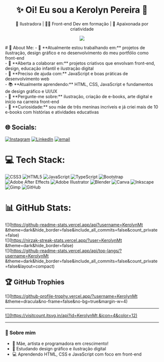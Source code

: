 <h1 align="center">✨ Oi! Eu sou a Kerolyn Pereira 💖</h1>

<p align="center">
  🎨 Ilustradora | 👩‍💻 Front-end Dev em formação | 🌈 Apaixonada por criatividade
</p>

<p align="center">
  <img src="https://capsule-render.vercel.app/api?type=waving&color=ff69b4&height=120&section=header&text=Bem-vindos!&fontColor=ffffff&fontSize=40&fontAlignY=35" />
</p>
# 💫 About Me:
- 🎨 **Atualmente estou trabalhando em:** projetos de ilustração, design gráfico e no desenvolvimento do meu portfólio como front-end  <br>- 🤝 **Aberta a colaborar em:** projetos criativos que envolvam front-end, design, educação infantil e ilustração digital  <br>- 🧠 **Preciso de ajuda com:** JavaScript e boas práticas de desenvolvimento web  <br>- 📚 **Atualmente aprendendo:** HTML, CSS, JavaScript e fundamentos de design gráfico e UI/UX  <br>- 💬 **Pergunte-me sobre:** ilustração, criação de e-books, arte digital e início na carreira front-end  <br>- 🌟 **Curiosidade:** sou mãe de três meninas incríveis e já criei mais de 10 e-books com histórias e atividades educativas<br>


## 🌐 Socials:
[![Instagram](https://img.shields.io/badge/Instagram-%23E4405F.svg?logo=Instagram&logoColor=white)](https://instagram.com/https://www.instagram.com/kerolynthomazpereira/) [![LinkedIn](https://img.shields.io/badge/LinkedIn-%230077B5.svg?logo=linkedin&logoColor=white)](https://linkedin.com/in/https://www.linkedin.com/in/kerolyn-thomaz-pereira-147a79238/) [![email](https://img.shields.io/badge/Email-D14836?logo=gmail&logoColor=white)](mailto:kerolynpereira1903@gmail.com) 

# 💻 Tech Stack:
![CSS3](https://img.shields.io/badge/css3-%231572B6.svg?style=for-the-badge&logo=css3&logoColor=white) ![HTML5](https://img.shields.io/badge/html5-%23E34F26.svg?style=for-the-badge&logo=html5&logoColor=white) ![JavaScript](https://img.shields.io/badge/javascript-%23323330.svg?style=for-the-badge&logo=javascript&logoColor=%23F7DF1E) ![TypeScript](https://img.shields.io/badge/typescript-%23007ACC.svg?style=for-the-badge&logo=typescript&logoColor=white) ![Bootstrap](https://img.shields.io/badge/bootstrap-%238511FA.svg?style=for-the-badge&logo=bootstrap&logoColor=white) ![Adobe After Effects](https://img.shields.io/badge/Adobe%20After%20Effects-9999FF.svg?style=for-the-badge&logo=Adobe%20After%20Effects&logoColor=white) ![Adobe Illustrator](https://img.shields.io/badge/adobe%20illustrator-%23FF9A00.svg?style=for-the-badge&logo=adobe%20illustrator&logoColor=white) ![Blender](https://img.shields.io/badge/blender-%23F5792A.svg?style=for-the-badge&logo=blender&logoColor=white) ![Canva](https://img.shields.io/badge/Canva-%2300C4CC.svg?style=for-the-badge&logo=Canva&logoColor=white) ![Inkscape](https://img.shields.io/badge/Inkscape-e0e0e0?style=for-the-badge&logo=inkscape&logoColor=080A13) ![Gimp](https://img.shields.io/badge/Gimp-657D8B?style=for-the-badge&logo=gimp&logoColor=FFFFFF) ![GitHub](https://img.shields.io/badge/github-%23121011.svg?style=for-the-badge&logo=github&logoColor=white)
# 📊 GitHub Stats:
![](https://github-readme-stats.vercel.app/api?username=KerolynMt &theme=dark&hide_border=false&include_all_commits=false&count_private=false)<br/>
![](https://nirzak-streak-stats.vercel.app/?user=KerolynMt &theme=dark&hide_border=false)<br/>
![](https://github-readme-stats.vercel.app/api/top-langs/?username=KerolynMt &theme=dark&hide_border=false&include_all_commits=false&count_private=false&layout=compact)

## 🏆 GitHub Trophies
![](https://github-profile-trophy.vercel.app/?username=KerolynMt &theme=dracula&no-frame=false&no-bg=true&margin-w=4)

---
[![](https://visitcount.itsvg.in/api?id=KerolynMt &icon=4&color=12)](https://visitcount.itsvg.in)

<!-- Proudly created with GPRM ( https://gprm.itsvg.in ) -->

---

### 💁 Sobre mim

- 🌸 Mãe, artista e programadora em crescimento!
- 🎨 Estudando design gráfico e ilustração digital
- 💻 Aprendendo HTML, CSS e JavaScript com foco em front-end

